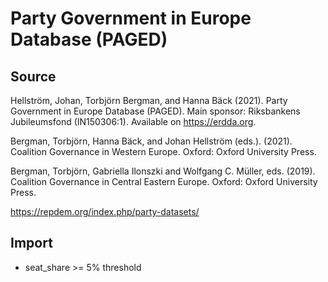 # Party Government in Europe Database (PAGED)

## Source

Hellström, Johan, Torbjörn Bergman, and Hanna Bäck (2021). Party Government in Europe Database (PAGED). Main sponsor: Riksbankens Jubileumsfond (IN150306:1). Available on https://erdda.org.

Bergman, Torbjörn, Hanna Bäck, and Johan Hellström (eds.). (2021). Coalition Governance in Western Europe. Oxford: Oxford University Press.

Bergman, Torbjörn, Gabriella Ilonszki and Wolfgang C. Müller, eds. (2019). Coalition Governance in Central Eastern Europe. Oxford: Oxford University Press.

https://repdem.org/index.php/party-datasets/

## Import

+ seat_share >= 5% threshold
